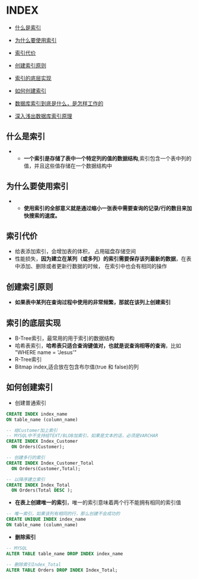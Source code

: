 # INDEX

- [什么是索引](#什么是索引)
- [为什么要使用索引](#为什么要使用索引)
- [索引代价](#索引代价)
- [创建索引原则](#创建索引原则)
- [索引的底层实现](#索引的底层实现)
- [如何创建索引](#如何创建索引)

- [数据库索引到底是什么，是怎样工作的](http://blog.csdn.net/weiliangliang111/article/details/51333169)
- [深入浅出数据库索引原理](https://www.cnblogs.com/aspwebchh/p/6652855.html)

## 什么是索引

- - **一个索引是存储了表中一个特定列的值的数据结构**,索引包含一个表中列的值，并且这些值存储在一个数据结构中

## 为什么要使用索引

- - **使用索引的全部意义就是通过缩小一张表中需要查询的记录/行的数目来加快搜索的速度。**

## 索引代价

- 给表添加索引，会增加表的体积， 占用磁盘存储空间
- 性能损失，**因为建立在某列（或多列）的索引需要保存该列最新的数据**，在表中添加、删除或者更新行数据的时候， 在索引中也会有相同的操作

## 创建索引原则

- **如果表中某列在查询过程中使用的非常频繁，那就在该列上创建索引**

## 索引的底层实现

- B-Tree索引，最常用的用于索引的数据结构
- 哈希表索引，**哈希表只适合查询键值对，也就是说查询相等的查询**，比如 "WHERE name = 'Jesus'"
- R-Tree索引
- Bitmap index,适合放在包含布尔值(true 和 false)的列

## 如何创建索引

- 创建普通索引

```sql
CREATE INDEX index_name
ON table_name (column_name)

-- 给Customer加上索引
-- MYSQL中不支持给TEXT/BLOB加索引，如果是文本的话，必须是VARCHAR
CREATE INDEX Index_Customer
  ON Orders(Customer);

-- 创建多行的索引
CREATE INDEX Index_Customer_Total
  ON Orders(Customer,Total);

-- 以降序建立索引
CREATE INDEX Index_Total
  ON Orders(Total DESC );
```

- **在表上创建唯一的索引**，唯一的索引意味着两个行不能拥有相同的索引值

```sql
-- 唯一索引，如果该列有相同的行，那么创建不会成功的
CREATE UNIQUE INDEX index_name
ON table_name (column_name)
```

- **删除索引**

```sql
-- MYSQL
ALTER TABLE table_name DROP INDEX index_name

-- 删除索引Index_Total
ALTER TABLE Orders DROP INDEX Index_Total;
```